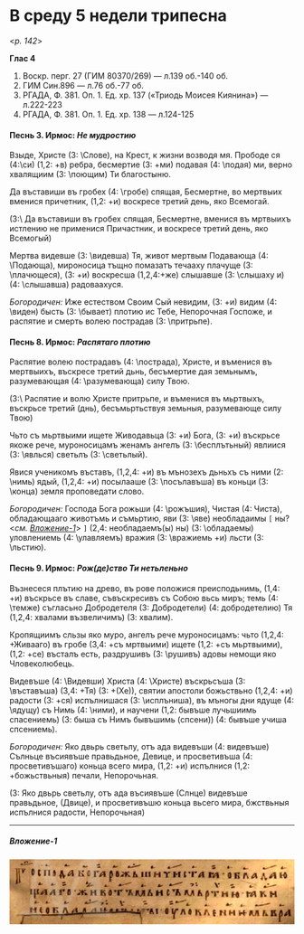 
# В среду 5 недели трипесна

<*p. 142*>

**Глас 4**

1. Воскр. перг. 27 (ГИМ 80370/269) — л.139 об.-140 об.
2. ГИМ Син.896 — л.76 об.-77 об.
3. РГАДА, Ф. 381. Оп. 1. Ед. хр. 137 («Триодь Моисея Киянина») — л.222-223
4. РГАДА, Ф. 381. Оп. 1. Ед. хр. 138 — л.124-125

#### Песнь 3. Ирмос: *Не мудростию*

Взыде, Христе (3: \Слове), на Крест, к жизни возводя мя. Прободе ся (4:\си) (1,2: +в) ребра, бесмертие (3: +ми) 
подавая (4: \подая) ми, верно хвалящиим (3: \поющим) Ти благостыню.

Да въставиши въ гробех (4: \гробе) спящая, Бесмертне, во мертвыих вменися причетник, (1,2: +и) 
воскресе третий день, яко Всемогай. 

(3:\ Да въставиши въ гробех спящая, Бесмертне, вменися въ мртвыихъ истлению не применися 
Причастник, и воскресе третий день, яко Всемогый)

Мертва видевше (3: \видевша) Тя, живот мертвым Подавающа (4: \Подающа), мироносица тъщно помазатъ течааху 
плачуще (3: \плачющеся), (3: +и) воскресша (1,2,4:+же) слышавше (3: \слышаху и)
(4: \слышавша) радоваахуся.

*Богородичен:* Иже естеством Своим Сый невидим, (3: +и) видим (4: \виден) бысть (3: \бывает) 
плотию ис Тебе, Непорочная Госпоже, и распятие и смерть волею пострадав (3: \притрьпе). 

#### Песнь 8. Ирмос: *Распятаго плотию*

Распятие волею пострадавъ (4: \пострада), Христе, и въменися въ мертвыихъ, въскресе третий дьнь, 
бесъмертие дая земьнымъ, разумевающая (4: \разумевающа) силу Твою. 

(3:\ Распятие и волю Христе притрьпе, и въменися въ мьртвыхъ, въскрьсе третий (днь),
бесъмьртьствуя земьныя, разумевающе силу Твою)

Чьто съ мьртвыими ищете Живодавьца (3: +и) Бога, (3: +и) въскрьсе якоже рече, муроносицамъ женамъ 
ангелъ (3: \бесплътьный) явлиися (3: \явлься) светьлъ (3: \светьлый). 

Явися ученикомъ въставъ, (1,2,4: +и) въ мънозехъ дьньхъ съ ними (2: \нимь) ядый, (1,2,4: +и) 
посылааше (3: \посълавъша) въ коньци (3: \конца) земля проповедати слово. 

*Богородичен:* Господа Бога рожьши (4: \рожъшия), Чистая (4: Чиста), обладающааго животъмь 
и съмьртию, яви (3: \яве) необладаимы `[`  ны?   <*см. [Вложение-1]()*> `]` 
(2,4: необладаемъ(ы) ны) (3: \обладаемы) уловлениемь (4: \улавляемъ) вражия (3: \вражиемь +и) 
льсти (3: \льстию).    

#### Песнь 9. Ирмос: *Рож(де)ство Ти нетьленьно*

Възнесеся плътию на древо, въ рове положися преисподьнимь, (1,4: +и) въскрьсе въ славе, 
съвъскресивъ съ Собою вьсь миръ; темь (4: \темже) съгласьно Добродетеля (3: Добродетели)
(4: добродетелию) Тя (1,2,4: хвалами възвеличимъ) (3: хвалим). 

Кропящиимъ сльзы яко муро, ангелъ рече муроносицамъ: чьто (1,2,4: +Живааго) въ гробе
(3,4: +съ мртвыими) ищете (1,2: +съ мьртвыими), (1,2: +се) въсталъ есть, раздрушивъ (3: \рушивъ) адовы 
немощи яко Чловеколюбець.

Видевъше (4: \Видевши) Христа (4: \Христе) въскрьсъша (3: \въставъша) (3,4: +Тя) (3: +(Хе)), 
святии апостоли божьствьно (1,2,4: +и) радости (3: +ся) испълнишася (3: \исплъниша), въ мъногы 
дни ядуще (4: \ядущу) съ Нимь (4: \ними), и научени (1,2: бывъше лучьшиимь спасениемь) 
(3: быша съ Нимъ бывъшимь (спсени)) (4: бывъше учиша спсениемь). 

*Богородичен:* Яко двьрь светьлу, отъ ада видевъши (4: видевъше) Сълньце въсиявъше правьдьное, 
Девице, и просветивъша (4: просветивъшаго) коньца всего мира, (1,2: +и) испълнися
(1,2: +божьствьныя) печали, Непорочьная.

(3: Яко двьрь светьлу, отъ ада въсиявъше (Слнце) видевъше правьдьное,
(Двице), и просветивъшю коньца вьсего мира, бжствьныя испълнися радости, Непорочьная)

---
##### Вложение-1

![alt text](./attachment_001.png "Неразборчивый фрагмент")

